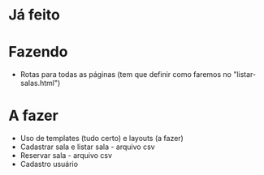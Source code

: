 # Já feito

# Fazendo
- Rotas para todas as páginas (tem que definir como faremos no "listar-salas.html")

# A fazer
- Uso de templates (tudo certo) e layouts (a fazer)
- Cadastrar sala e listar sala - arquivo csv
- Reservar sala - arquivo csv
- Cadastro usuário